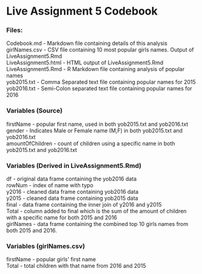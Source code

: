 # Live Assignment 5 Codebook

### Files:
Codebook.md - Markdown file containing details of this analysis  
girlNames.csv - CSV file containing 10 most popular girls names. Output of LiveAssignment5.Rmd  
LiveAssignment5.html - HTML output of LiveAssignment5.Rmd  
LiveAssignment5.Rmd - R Markdown file containing analysis of popular names  
yob2015.txt - Comma Separated text file containing popular names for 2015  
yob2016.txt - Semi-Colon separated text file containing popular names for 2016  

### Variables (Source)
firstName - popular first name, used in both yob2015.txt and yob2016.txt  
gender - Indicates Male or Female name (M,F) in both yob2015.txt and yob2016.txt  
amountOfChildren - count of children using a specific name in both yob2015.txt and yob2016.txt

### Variables (Derived in LiveAssignment5.Rmd)  
df - original data frame containing the yob2016 data  
rowNum - index of name with typo  
y2016 - cleaned data frame containing yob2016 data  
y2015 - cleaned data frame containing yob2015 data  
final - data frame containing the inner join of y2016 and y2015  
Total - column added to final which is the sum of the amount of children with a specific name for both 2015 and 2016  
girlNames - data frame containing the combined top 10 girls names from both 2015 and 2016.  

### Variables (girlNames.csv)  
firstName - popular girls' first name  
Total - total children with that name from 2016 and 2015